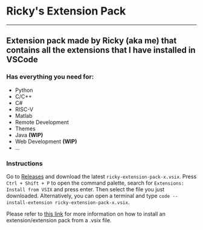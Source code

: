 # Ricky's Extension Pack

---

## Extension pack made by **Ricky** (aka me) that contains all the extensions that I have installed in VSCode

### Has everything you need for:

- Python
- C/C++
- C#
- RISC-V
- Matlab
- Remote Development
- Themes
- Java **(WIP)**
- Web Development **(WIP)**
- ...

### Instructions

Go to [Releases](https://github.com/HenriqueSFernandes/ricky-extension-pack/releases) and download the latest `ricky-extension-pack-x.vsix`.
Press `Ctrl + Shift + P` to open the command palette, search for `Extensions: Install from VSIX` and press enter. Then select the file you just downloaded. Alternatively, you can open a terminal and type `code --install-extension ricky-extension-pack-x.vsix`.

Please refer to [this link](https://code.visualstudio.com/docs/editor/extension-marketplace#_install-from-a-vsix) for more information on how to install an extension/extension pack from a .vsix file.
